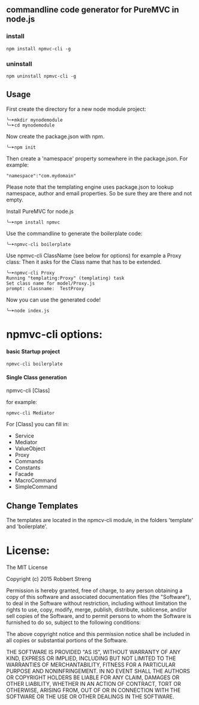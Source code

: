 ## commandline code generator for PureMVC in node.js

### install

```
npm install npmvc-cli -g
```

### uninstall

```
npm uninstall npmvc-cli -g
```

## Usage
First create the directory for a new node module project:

```
╰─➤mkdir mynodemodule
╰─➤cd mynodemodule
```

Now create the package.json with npm.

```
╰─➤npm init
```


Then create a 'namespace' property somewhere in the package.json.
For example:

```
"namespace":"com.mydomain"
```
Please note that the templating engine uses package.json
to lookup namespace, author and email properties. So be sure
they are there and not empty.

Install PureMVC for node.js

```
╰─➤npm install npmvc
```

Use the commandline to generate the boilerplate code:

```
╰─➤npmvc-cli boilerplate
```


Use npmvc-cli ClassName (see below for options) for example a Proxy class:
Then it asks for the Class name that has to be extended.

```
╰─➤npmvc-cli Proxy                
Running "templating:Proxy" (templating) task
Set class name for model/Proxy.js
prompt: classname:  TestProxy
```


Now you can use the generated code!
```
╰─➤node index.js
```

# npmvc-cli options:

#### basic Startup project

```
npmvc-cli boilerplate
```

#### Single Class generation

npmvc-cli [Class]

for example:

```
npmvc-cli Mediator
```

For [Class] you can fill in:

* Service
* Mediator
* ValueObject
* Proxy
* Commands
* Constants
* Facade
* MacroCommand
* SimpleCommand

## Change Templates

The templates are located in the npmcv-cli module, in the folders
'template' and 'boilerplate'.

# License:

The MIT License

Copyright (c) 2015 Robbert Streng

Permission is hereby granted, free of charge, to any person obtaining a copy
of this software and associated documentation files (the "Software"), to deal
in the Software without restriction, including without limitation the rights
to use, copy, modify, merge, publish, distribute, sublicense, and/or sell
copies of the Software, and to permit persons to whom the Software is
furnished to do so, subject to the following conditions:

The above copyright notice and this permission notice shall be included in
all copies or substantial portions of the Software.

THE SOFTWARE IS PROVIDED "AS IS", WITHOUT WARRANTY OF ANY KIND, EXPRESS OR
IMPLIED, INCLUDING BUT NOT LIMITED TO THE WARRANTIES OF MERCHANTABILITY,
FITNESS FOR A PARTICULAR PURPOSE AND NONINFRINGEMENT. IN NO EVENT SHALL THE
AUTHORS OR COPYRIGHT HOLDERS BE LIABLE FOR ANY CLAIM, DAMAGES OR OTHER
LIABILITY, WHETHER IN AN ACTION OF CONTRACT, TORT OR OTHERWISE, ARISING FROM,
OUT OF OR IN CONNECTION WITH THE SOFTWARE OR THE USE OR OTHER DEALINGS IN
THE SOFTWARE.